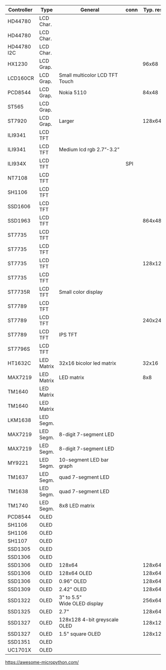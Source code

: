 |Controller |Type|General|conn|Typ. res.|Driver Library |Remark |
|----|----|----|----|----|----|----|
|HD44780 |LCD Char.||||lcdi2c||
|HD44780 |LCD Char.||||micropython-charlcd||
|HD44780 I2C |LCD Char.||||micropython-i2c-lcd||
|HX1230 |LCD Grap.|||96x68 |micropython-hx1230||
|LCD160CR |LCD Grap.|Small multicolor LCD TFT Touch |||Official LCD160CR||
|PCD8544 |LCD Grap.|Nokia 5110||84x48 |micropython-pcd8544||
|ST565 |LCD Grap.||||micropython-st7565||
|ST7920 |LCD Grap.|Larger||128x64 |micropython-st7920||
|ILI9341|LCD TFT||||micropython-ili9341|Collection of drivers |
|ILI9341 |LCD TFT|Medium lcd rgb 2.7”-3.2” |||micropython-ili9341|ili9341 |
|ILI934X |LCD TFT||SPI ||micropython-ili934x||
|NT7108 |LCD TFT||||||
|SH1106|LCD TFT||||micropython-ili9341|Collection of drivers |
|SSD1606|LCD TFT||||micropython-ili9341|Collection of drivers |
|SSD1963|LCD TFT|||864x480 |SSD1963-TFT-Library-for-PyBoard|Pyboard version|
|ST7735|LCD TFT||||micropython-ili9341|Collection of drivers |
|ST7735 |LCD TFT||||MicroPython-ST7735|ESP32 version|
|ST7735 |LCD TFT|||128x128 |MicroPython_ST7735||
|ST7735 |LCD TFT||||ST7735 ||
|ST7735R |LCD TFT|Small color display ||||Adafruit |
|ST7789 |LCD TFT||||st7789_mpy|Fast pure-C driver|
|ST7789 |LCD TFT|||240x240 |st7789py_mpy|low MicroPython driver|
|ST7789 |LCD TFT|IPS TFT |||||
|ST7796S |LCD TFT||||||
|HT1632C |LED Matrix|32x16 bicolor led matrix||32x16|micropython-ht1632c||
|MAX7219 |LED Matrix|LED matrix||8x8|micropython-max7219||
|TM1640 |LED Matrix||||micropython-wemos-led-matrix-shield|for Wemos D1 Mini Matrix LED shield|
|TM1640 |LED Matrix||||micropython-wemos-led-matrix|for Wemos D1 Mini Matrix LED shield|
|LKM1638|LED Segm.||||LKM1638||
|MAX7219 |LED Segm.|8-digit 7-segment LED|||max7219_8digit - Driver||
|MAX7219 |LED Segm.|8-digit 7-segment LED|||micropython-max7219||
|MY9221 |LED Segm.|10-segment LED bar graph|||micropython-my9221||
|TM1637 |LED Segm.|quad 7-segment LED|||micropython-tm1637||
|TM1638 |LED Segm.|quad 7-segment LED|||micropython-tm1638||
|TM1740 |LED Segm.|8x8 LED matrix|||micropython-tm1640||
|PCD8544|OLED||||micropython-oled|Collection of drivers |
|SH1106|OLED||||micropython-oled|Collection of drivers |
|SH1106 |OLED|||||Waveshare oled RPI hat |
|SH1107 |OLED|||||Adafruit |
|SSD1305   |OLED|||||Adafruit 2.23" Monochrome OLED bonnet (RPI) |
|SSD1306|OLED||||micropython-oled|Collection of drivers |
|SSD1306 |OLED|128x64||128x64|MicroPython_SSD1306|ESP8266|
|SSD1306 |OLED|128x64 OLED||128x64|Official SSD1306||
|SSD1306 |OLED|0.96" OLED ||128x64|SSD1306.py MicroPython||
|SSD1309 |OLED|2.42" OLED ||128x64||SSD1306 w/ mods can be used|
|SSD1322 |OLED|3" to 5.5" Wide OLED display ||256x64|||
|SSD1325 |OLED| 2.7"||128x64|||
|SSD1327 |OLED|128x128 4-bit greyscale OLED ||128x128|micropython-ssd1327||
|SSD1327 |OLED|1.5" square OLED||128x128||Adafruit |
|SSD1351 |OLED||||micropython-ssd1351||
|UC1701X|OLED||||micropython-oled|Collection of drivers |
https://awesome-micropython.com/
